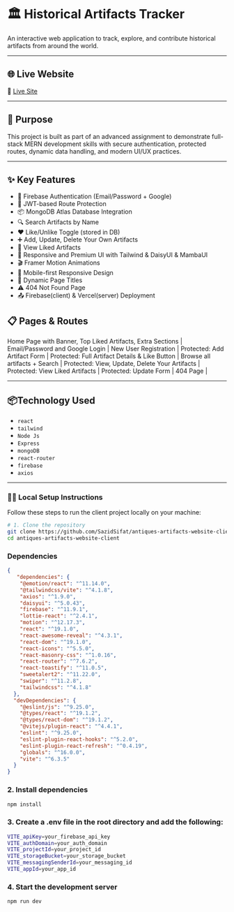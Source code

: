# 🏛️ Historical Artifacts Tracker

An interactive web application to track, explore, and contribute historical artifacts from around the world.

---

## 🌐 Live Website
🔗 [Live Site](https://historical-artifacts-5b376.web.app/)  

---

## 🧠 Purpose

This project is built as part of an advanced assignment to demonstrate full-stack MERN development skills with secure authentication, protected routes, dynamic data handling, and modern UI/UX practices.

---

## ✨ Key Features

- 🔐 Firebase Authentication (Email/Password + Google)
- 🔁 JWT-based Route Protection
- 📦 MongoDB Atlas Database Integration
- 🔍 Search Artifacts by Name
- ❤️ Like/Unlike Toggle (stored in DB)
- ➕ Add, Update, Delete Your Own Artifacts
- 📂 View Liked Artifacts
- 🎨 Responsive and Premium UI with Tailwind & DaisyUI & MambaUI
- 🎬 Framer Motion Animations
- 📱 Mobile-first Responsive Design
- 🔎 Dynamic Page Titles
- ⚠️ 404 Not Found Page
- 📤 Firebase(client) & Vercel(server) Deployment


## 📋 Pages & Routes

Home Page with Banner, Top Liked Artifacts, Extra Sections |
Email/Password and Google Login |
New User Registration |
Protected: Add Artifact Form |
Protected: Full Artifact Details & Like Button |
Browse all artifacts + Search |
Protected: View, Update, Delete Your Artifacts |
Protected: View Liked Artifacts |
Protected: Update Form |
 404 Page |

---

## 📦Technology Used
- `react`
- `tailwind`
- `Node Js`
- `Express`
- `mongoDB`
- `react-router`
- `firebase`
- `axios`
---

### 🧑‍💻 Local Setup Instructions

Follow these steps to run the client project locally on your machine:

```bash
# 1. Clone the repository
git clone https://github.com/SazidSifat/antiques-artifacts-website-client.git
cd antiques-artifacts-website-client
```

### Dependencies
```json
{
   "dependencies": {
    "@emotion/react": "^11.14.0",
    "@tailwindcss/vite": "^4.1.8",
    "axios": "^1.9.0",
    "daisyui": "^5.0.43",
    "firebase": "^11.9.1",
    "lottie-react": "^2.4.1",
    "motion": "^12.17.3",
    "react": "^19.1.0",
    "react-awesome-reveal": "^4.3.1",
    "react-dom": "^19.1.0",
    "react-icons": "^5.5.0",
    "react-masonry-css": "^1.0.16",
    "react-router": "^7.6.2",
    "react-toastify": "^11.0.5",
    "sweetalert2": "^11.22.0",
    "swiper": "^11.2.8",
    "tailwindcss": "^4.1.8"
  },
  "devDependencies": {
    "@eslint/js": "^9.25.0",
    "@types/react": "^19.1.2",
    "@types/react-dom": "^19.1.2",
    "@vitejs/plugin-react": "^4.4.1",
    "eslint": "^9.25.0",
    "eslint-plugin-react-hooks": "^5.2.0",
    "eslint-plugin-react-refresh": "^0.4.19",
    "globals": "^16.0.0",
    "vite": "^6.3.5"
  }
}
```
### 2. Install dependencies
```bash
npm install
```
### 3. Create a .env file in the root directory and add the following:
```bash
VITE_apiKey=your_firebase_api_key
VITE_authDomain=your_auth_domain
VITE_projectId=your_project_id
VITE_storageBucket=your_storage_bucket
VITE_messagingSenderId=your_messaging_id
VITE_appId=your_app_id
```

### 4. Start the development server
```bash
npm run dev
```
